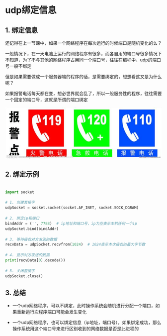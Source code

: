 # udp绑定信息

## 1. 绑定信息

还记得在上一节课中，如果一个网络程序在每次运行的时候端口是随机变化的么？

一般情况下，在一天电脑上运行的网络程序有很多，而各自用的端口号很多情况下不知道，为了不与其他的网络程序占用同一个端口号，往往在编程中，udp的端口号一般不绑定

但是如果需要做成一个服务器端的程序的话，是需要绑定的，想想看这又是为什么呢？

如果报警电话每天都在变，想必世界就会乱了，所以一般服务性的程序，往往需要一个固定的端口号，这就是所谓的端口绑定

![](/assets/02-就业班-02-8.jpg)

## 2. 绑定示例

```python

import socket

# 1. 创建套接字
udpSocket = socket.socket(socket.AF_INET, socket.SOCK_DGRAM)

# 2. 绑定ip和端口
bindAddr = ('', 7788)  # ip地址和端口号，ip为空表示本机任何一个ip
udpSocket.bind(bindAddr)

# 3. 等待接收对方发送的数据
recvData = udpSocket.recvfrom(1024)  # 1024表示本次接收的最大字节数

# 4. 显示对方发送的数据
print(recvData[0].decode())

# 5. 关闭套接字
udpSocket.close()
```


## 3. 总结

- 一个udp网络程序，可以不绑定，此时操作系统会随机进行分配一个端口，如果重新运行次程序端口可能会发生变化

- 一个udp网络程序，也可以绑定信息（ip地址，端口号），如果绑定成功，那么操作系统用这个端口号来进行区别收到的网络数据是否是此进程的

